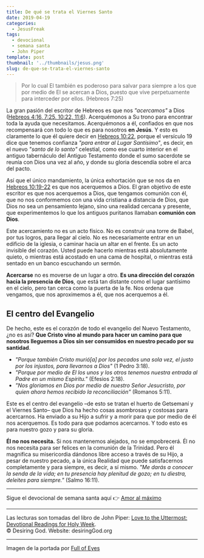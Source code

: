 ```yaml
---
title: De qué se trata el Viernes Santo
date: 2019-04-19
categories:
  - JesusFreak
tags:
  - devocional
  - semana santa
  - John Piper
template: post
thumbnail: '../thumbnails/jesus.png'
slug: de-que-se-trata-el-viernes-santo
---
```


> Por lo cual El también es poderoso para salvar para siempre a los que por medio de El se acercan a Dios, puesto que vive perpetuamente para interceder por ellos. (Hebreos 7:25)

La gran pasión del escritor de Hebreos es que nos _"acercamos"_ a Dios ([Hebreos 4:16, 7:25, 10:22, 11:6](https://www.biblegateway.com/passage/?search=Hebreos+4%3A16%2C+7%3A25%2C+10%3A22%2C+11%3A6&version=LBLA)). Acerquémonos a Su trono para encontrar toda la ayuda que necesitamos. Acerquémonos a él, confiados en que nos recompensará con todo lo que es para nosotros **en Jesús**. Y esto es claramente lo que él quiere decir en [Hebreos 10:22](https://www.biblegateway.com/passage/?search=Hebreos+10%3A19-22&version=LBLA), porque el versículo 19 dice que tenemos confianza _"para entrar al Lugar Santísimo"_, es decir, en el nuevo _"santo de lo santo"_ celestial, como ese cuarto interior en el antiguo tabernáculo del Antiguo Testamento donde el sumo sacerdote se reunía con Dios una vez al año, y donde su gloria descendía sobre el arca del pacto.

Así que el único mandamiento, la única exhortación que se nos da en [Hebreos 10:19-22](https://www.biblegateway.com/passage/?search=Hebreos+10%3A19-22&version=LBLA) es que nos acerquemos a Dios. El gran objetivo de este escritor es que nos acerquemos a Dios, que tengamos comunión con él, que no nos conformemos con una vida cristiana a distancia de Dios, que Dios no sea un pensamiento lejano, sino una realidad cercana y presente, que experimentemos lo que los antiguos puritanos llamaban **comunión con Dios**.

Este acercamiento no es un acto físico. No es construir una torre de Babel, por tus logros, para llegar al cielo. No es necesariamente entrar en un edificio de la iglesia, o caminar hacia un altar en el frente. Es un acto invisible del corazón. Usted puede hacerlo mientras está absolutamente quieto, o mientras está acostado en una cama de hospital, o mientras está sentado en un banco escuchando un sermón.

**Acercarse** no es moverse de un lugar a otro. **Es una dirección del corazón hacia la presencia de Dios**, que está tan distante como el lugar santísimo en el cielo, pero tan cerca como la puerta de la fe. Nos ordena que vengamos, que nos aproximemos a él, que nos acerquemos a él.

## El centro del Evangelio

De hecho, este es el corazón de todo el evangelio del Nuevo Testamento, ¿no es así? **Que Cristo vino al mundo para hacer un camino para que nosotros lleguemos a Dios sin ser consumidos en nuestro pecado por su santidad**.
- _"Porque también Cristo murió[a] por los pecados una sola vez, el justo por los injustos, para llevarnos a Dios"_ (1 Pedro 3:18).
- _"Porque por medio de El los unos y los otros tenemos nuestra entrada al Padre en un mismo Espíritu."_ (Efesios 2:18).
- _"Nos gloriamos en Dios por medio de nuestro Señor Jesucristo, por quien ahora hemos recibido la reconciliación"_ (Romanos 5:11).

Este es el centro del evangelio –de esto se tratan el huerto de Getsemaní y el Viernes Santo– que Dios ha hecho cosas asombrosas y costosas para acercarnos. Ha enviado a su Hijo a sufrir y a morir para que por medio de él nos acerquemos. Es todo para que podamos acercarnos. Y todo esto es para nuestro gozo y para su gloria.

**Él no nos necesita.** Si nos mantenemos alejados, no se empobrecerá. Él no nos necesita para ser felices en la comunión de la Trinidad. Pero él magnifica su misericordia dándonos libre acceso a través de su Hijo, a pesar de nuestro pecado, a la única Realidad que puede satisfacernos completamente y para siempre, es decir, a sí mismo. _"Me darás a conocer la senda de la vida; en tu presencia hay plenitud de gozo; en tu diestra, deleites para siempre."_ (Salmo 16:11).

---

Sigue el devocional de semana santa aquí 👉 [Amor al máximo](/amor-al-maximo)

---

Las lecturas son tomadas del libro de John Piper: [Love to the Uttermost: Devotional Readings for Holy Week](https://www.desiringgod.org/books/love-to-the-uttermost).<br>
© Desiring God. Website: desiringGod.org

---

Imagen de la portada por [Full of Eyes](https://www.fullofeyes.com/project/hebrews-725/)
